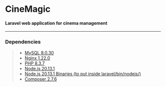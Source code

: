 # CineMagic 
#### Laravel web application for cinema management

---

### Dependencies

> - [MySQL 8.0.30](https://dev.mysql.com/downloads/mysql/)
> - [Nginx 1.22.0](https://nginx.org/en/download.html)
> - [PHP 8.3.7](https://www.php.net/downloads)
> - [Node.js 20.13.1](https://nodejs.org/en/download/)
> - [Node.js 20.13.1 Binaries (to put inside laravel/bin/nodejs/) ](https://nodejs.org/en/download/prebuilt-binaries)
> - [Composer 2.7.6](https://getcomposer.org/download/)


